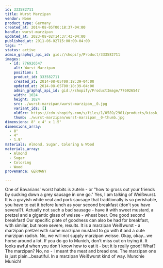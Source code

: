 ```yaml
---
id: 333582711
title: Wurst Marzipan
vendor: None
product_type: Germany
created_at: 2014-08-05T00:18:37-04:00
handle: wurst-marzipan
updated_at: 2023-08-02T14:37:43-04:00
published_at: 2011-06-02T15:00:00-04:00
tags: ""
status: active
admin_graphql_api_id: gid://shopify/Product/333582711
images:
  - id: 776926547
    alt: Wurst Marzipan
    position: 1
    product_id: 333582711
    created_at: 2014-08-05T00:18:39-04:00
    updated_at: 2014-08-05T00:18:39-04:00
    admin_graphql_api_id: gid://shopify/ProductImage/776926547
    width: 1024
    height: 1024
    src: ./wurst-marzipan/wurst-marzipan__0.jpg
    variant_ids: []
    oldSrc: https://cdn.shopify.com/s/files/1/0589/2901/products/kiosk_marzipan.tif.jpeg?v=1407212319
    thumb: ./wurst-marzipan/wurst-marzipan__0-thumb.jpg
dimensions: 8" x 4" x 1.5"
dimensions_array:
  - 8"
  - 4"
  - 1.5"
materials: Almond, Sugar, Coloring & Wood
materials_array:
  - Almond
  - Sugar
  - Coloring
  - Wood
provenance: GERMANY

---
```


One of Bavarians' worst habits is zuteln - or "how to gross out your friends by sucking down a grey sausage in one go." Yes, I am talking of Weißwurst. It is a grayish white veal and pork sausage that traditionally is so perishable, you have to eat it before lunch as your second breakfast (don't you have several?). Actually not such a bad sausage - have it with sweet mustard, a pretzel and a gigantic glass of weisse - wheat beer. One good second breakfast! Our specific plate of goodness can also be had for breakfast, with similar, but more severe, results. It is a marzipan Weißwurst - a marzipan pretzel with some marzipan mustard to go with it and a cute marzipan radish. No, we will not supply marzipan weisse. Okay, okay...we horse around a lot. If you do go to Munich, don't miss out on trying it. It looks awful when you don't know how to eat it - but it is really good! What? The marzipan? No, no - I meant the meat and bread one. The marzipan one is just plain…beautiful. In a marzipan Weißwurst kind of way. Munchie Munich!
